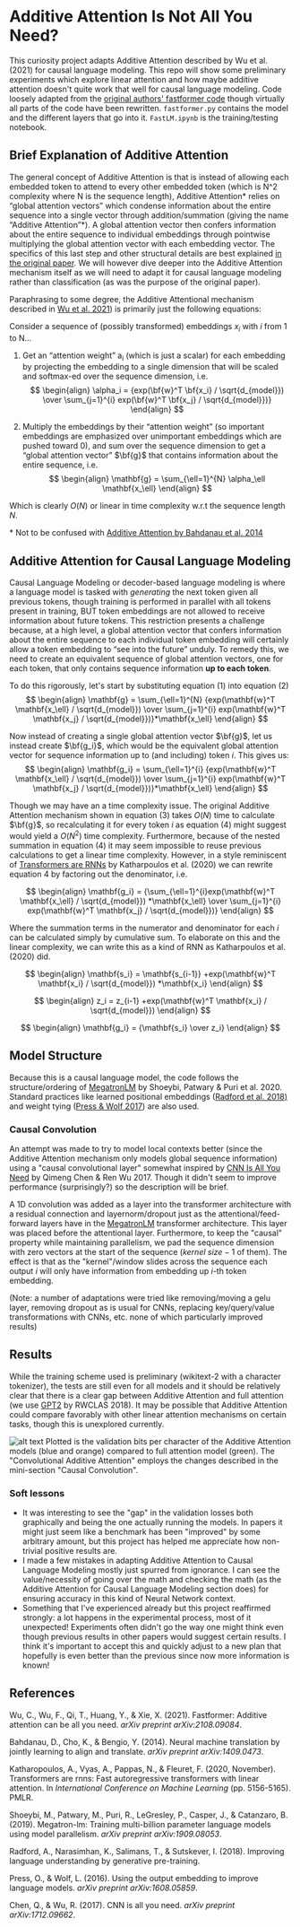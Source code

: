 # Additive Attention Is Not All You Need?
This curiosity project adapts Additive Attention described by Wu et al. (2021) for causal language modeling. This repo will show some preliminary experiments which explore linear attention and how maybe additive attention doesn't quite work that well for causal language modeling. Code loosely adapted from the [original authors' fastformer code](https://github.com/wuch15/Fastformer) though virtually all parts of the code have been rewritten. ``fastformer.py`` contains the model and the different layers that go into it. ``FastLM.ipynb`` is the training/testing notebook.

## Brief Explanation of Additive Attention

The general concept of Additive Attention is that is instead of allowing each embedded token to attend to every other embedded token (which is N^2 complexity where N is the sequence length), Additive Attention* relies on “global attention vectors” which condense information about the entire sequence into a single vector through addition/summation (giving the name “Additive Attention”*). A global attention vector then confers information about the entire sequence to individual embeddings through pointwise multiplying the global attention vector with each embedding vector. The specifics of this last step and other structural details are best explained [in the original paper]([https://arxiv.org/pdf/2108.09084.pdf](https://arxiv.org/pdf/2108.09084.pdf)). We will however dive deeper into the Additive Attention mechanism itself as we will need to adapt it for causal language modeling rather than classification (as was the purpose of the original paper).

Paraphrasing to some degree, the Additive Attentional mechanism described in [Wu et al. 2021](https://arxiv.org/pdf/2108.09084.pdf)) is primarily just the following equations:

Consider a sequence of (possibly transformed) embeddings $x_i$ with $i$ from 1 to N…

1.  Get an “attention weight” a<sub>i</sub> (which is just a scalar) for each embedding by projecting the embedding to a single dimension that will be scaled and softmax-ed over the sequence dimension, i.e.
$$
\begin{align}
	\alpha_i =  {exp(\bf{w}^T \bf{x_i} / \sqrt{d_{model}}) \over \sum_{j=1}^{i} exp(\bf{w}^T \bf{x_j} / \sqrt{d_{model}})}
\end{align}
$$

2.  Multiply the embeddings by their “attention weight” (so important embeddings are emphasized over unimportant embeddings which are pushed toward 0), and sum over the sequence dimension to get a “global attention vector” $\bf{g}$ that contains information about the entire sequence, i.e.
$$ 
\begin{align}
	\mathbf{g} = \sum_{\ell=1}^{N} \alpha_\ell \mathbf{x_\ell}
\end{align}
$$

Which is clearly $O(N)$ or linear in time complexity w.r.t the sequence length $N$.
  
\* Not to be confused with [Additive Attention by Bahdanau et al. 2014](https://arxiv.org/abs/1409.0473v7)

## Additive Attention for Causal Language Modeling

Causal Language Modeling or decoder-based language modeling is where a language model is tasked with *generating* the next token given all previous tokens, though training is performed in parallel with all tokens present in training, BUT token embeddings are not allowed to receive information about future tokens. This restriction presents a challenge because, at a high level, a global attention vector that confers information about the entire sequence to each individual token embedding will certainly allow a token embedding to “see into the future” unduly. To remedy this, we need to create an equivalent sequence of global attention vectors, one for each token, that only contains sequence information **up to each token**.

To do this rigorously, let's start by substituting equation (1) into equation (2)
$$
\begin{align}
	\mathbf{g} = \sum_{\ell=1}^{N}  {exp(\mathbf{w}^T \mathbf{x_\ell} / \sqrt{d_{model}}) \over \sum_{j=1}^{i} exp(\mathbf{w}^T \mathbf{x_j} / \sqrt{d_{model}})}*\mathbf{x_\ell}
\end{align}
$$


Now instead of creating a single global attention vector $\bf{g}$, let us instead create $\bf{g_i}$, which would be the equivalent global attention vector for sequence information up to (and including) token $i$. This gives us:
$$
\begin{align}
	\mathbf{g_i} = \sum_{\ell=1}^{i}  {exp(\mathbf{w}^T \mathbf{x_\ell} / \sqrt{d_{model}}) \over \sum_{j=1}^{i} exp(\mathbf{w}^T \mathbf{x_j} / \sqrt{d_{model}})}*\mathbf{x_\ell}
\end{align}
$$


Though we may have an a time complexity issue. The original Additive Attention mechanism shown in equation (3) takes $O(N)$ time to calculate $\bf{g}$, so recalculating it for every token $i$ as equation (4) might suggest would yield a $O(N^2)$ time complexity. Furthermore, because of the nested summation in equation (4) it may seem impossible to reuse previous calculations to get a linear time complexity. However, in a style reminiscent of [Transformers are RNNs](https://arxiv.org/pdf/2006.16236.pdf) by Katharpoulos et al. (2020) we can rewrite equation 4 by factoring out the denominator, i.e.

$$
\begin{align}
	\mathbf{g_i} =  {\sum_{\ell=1}^{i}exp(\mathbf{w}^T \mathbf{x_\ell} / \sqrt{d_{model}}) *\mathbf{x_\ell} \over \sum_{j=1}^{i} exp(\mathbf{w}^T \mathbf{x_j} / \sqrt{d_{model}})}
\end{align}
$$

Where the summation terms in the numerator and denominator for each $i$ can be calculated simply by cumulative sum. To elaborate on this and the linear complexity, we can write this as a kind of RNN as Katharpoulos et al. (2020) did.

$$
\begin{align}
\mathbf{s_i} = \mathbf{s_{i-1}} +exp(\mathbf{w}^T \mathbf{x_i} / \sqrt{d_{model}}) *\mathbf{x_i}
\end{align}
$$

$$
\begin{align}
z_i = z_{i-1} +exp(\mathbf{w}^T \mathbf{x_i} / \sqrt{d_{model}}) 
\end{align}
$$

$$
\begin{align}
\mathbf{g_i} = {\mathbf{s_i} \over z_i}
\end{align}
$$

## Model Structure
Because this is a causal language model, the code follows the structure/ordering of [MegatronLM](https://arxiv.org/pdf/1909.08053.pdf) by Shoeybi, Patwary & Puri et al. 2020. Standard practices like learned positional embeddings ([Radford et al. 2018)](https://s3-us-west-2.amazonaws.com/openai-assets/research-covers/language-unsupervised/language_understanding_paper.pdf) and weight tying ([Press & Wolf 2017](https://arxiv.org/abs/1608.05859v3)) are also used. 

### Causal Convolution
An attempt was made to try to model local contexts better (since the Additive Attention mechanism only models global sequence information) using a "causal convolutional layer" somewhat inspired by [CNN Is All You Need](https://arxiv.org/abs/1712.09662) by Qimeng Chen & Ren Wu 2017. Though it didn't seem to improve performance (surprisingly?) so the description will be brief.

A 1D convolution was added as a layer into the transformer architecture with a residual connection and layernorm/dropout just as the attentional/feed-forward layers have in the [MegatronLM](https://arxiv.org/pdf/1909.08053.pdf) transformer architecture. This layer was placed before the attentional layer. Furthermore, to keep the "causal" property while maintaining parallelism, we pad the sequence dimension with zero vectors at the start of the sequence ($kernel\ size - 1$ of them). The effect is that as the "kernel"/window slides across the sequence each output $i$ will only have information from embedding up $i$-th token embedding.

(Note: a number of adaptations were tried like removing/moving a gelu layer, removing dropout as is usual for CNNs, replacing key/query/value transformations with CNNs, etc. none of which particularly improved results)

## Results
While the training scheme used is preliminary (wikitext-2 with a character tokenizer), the tests are still even for all models and it should be relatively clear that there is a clear gap between Additive Attention and full attention (we use [GPT2](https://d4mucfpksywv.cloudfront.net/better-language-models/language_models_are_unsupervised_multitask_learners.pdf) by RWCLAS 2018). It may be possible that Additive Attention could compare favorably with other linear attention mechanisms on certain tasks, though this is unexplored currently.

![alt text](https://github.com/mtanghu/Additive-Attention-Is-Not-All-You-Need-Maybe/blob/main/results.png?raw=True)
Plotted is the validation bits per character of the Additive Attention models (blue and orange) compared to full attention model (green). The "Convolutional Additive Attention" employs the changes described in the mini-section "Causal Convolution".

### Soft lessons
- It was interesting to see the "gap" in the validation losses both graphically and being the one actually running the models. In papers it might just seem like a benchmark has been "improved" by some arbitrary amount, but this project has helped me appreciate how non-trivial positive results are.
- I made a few mistakes in adapting Additive Attention to Causal Language Modeling mostly just spurred from ignorance. I can see the value/necessity of going over the math and checking the math (as the Additive Attention for Causal Language Modeling section does) for ensuring accuracy in this kind of Neural Network context.
- Something that I've experienced already but this project reaffirmed strongly: a lot happens in the experimental process, most of it unexpected! Experiments often didn't go the way one might think even though previous results in other papers would suggest certain results. I think it's important to accept this and quickly adjust to a new plan that hopefully is even better than the previous since now more information is known!

## References
Wu, C., Wu, F., Qi, T., Huang, Y., & Xie, X. (2021). Fastformer: Additive attention can be all you need. _arXiv preprint arXiv:2108.09084_.

Bahdanau, D., Cho, K., & Bengio, Y. (2014). Neural machine translation by jointly learning to align and translate. _arXiv preprint arXiv:1409.0473_.

Katharopoulos, A., Vyas, A., Pappas, N., & Fleuret, F. (2020, November). Transformers are rnns: Fast autoregressive transformers with linear attention. In _International Conference on Machine Learning_ (pp. 5156-5165). PMLR.

Shoeybi, M., Patwary, M., Puri, R., LeGresley, P., Casper, J., & Catanzaro, B. (2019). Megatron-lm: Training multi-billion parameter language models using model parallelism. _arXiv preprint arXiv:1909.08053_.

Radford, A., Narasimhan, K., Salimans, T., & Sutskever, I. (2018). Improving language understanding by generative pre-training.

Press, O., & Wolf, L. (2016). Using the output embedding to improve language models. _arXiv preprint arXiv:1608.05859_.

Chen, Q., & Wu, R. (2017). CNN is all you need. _arXiv preprint arXiv:1712.09662_.
